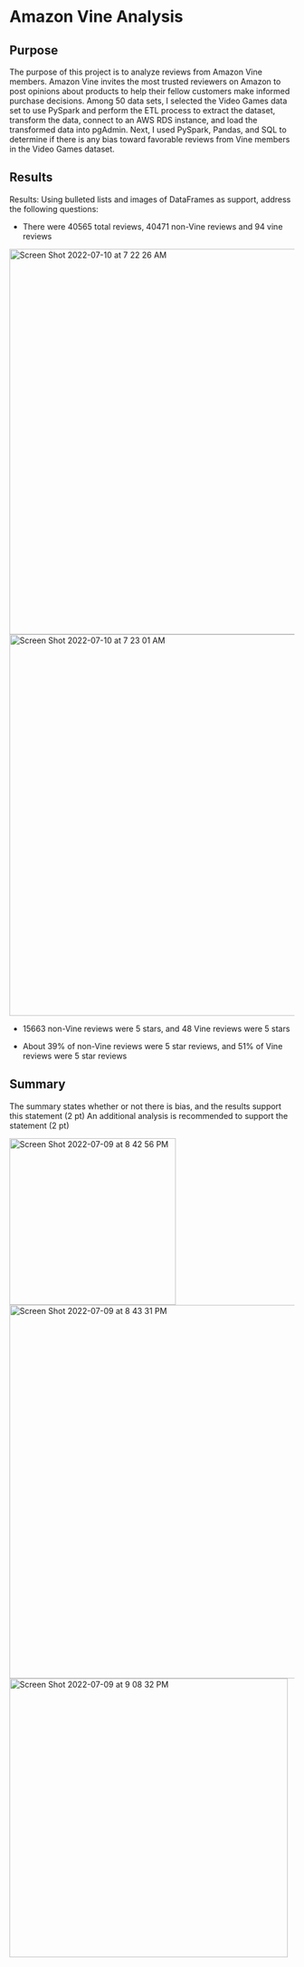 # Amazon Vine Analysis

## Purpose 

The purpose of this project is to analyze reviews from Amazon Vine members. Amazon Vine invites the most trusted reviewers on Amazon to post opinions about products to help their fellow customers make informed purchase decisions. Among 50 data sets, I selected the Video Games data set to use PySpark and perform the ETL process to extract the dataset, transform the data, connect to an AWS RDS instance, and load the transformed data into pgAdmin. Next, I used PySpark, Pandas, and SQL to determine if there is any bias toward favorable reviews from Vine members in the Video Games dataset. 

## Results 

Results: Using bulleted lists and images of DataFrames as support, address the following questions:

* There were 40565 total reviews, 40471 non-Vine reviews and 94 vine reviews 
<img width="680" alt="Screen Shot 2022-07-10 at 7 22 26 AM" src="https://user-images.githubusercontent.com/95447175/178146730-b5649a0e-76f0-44e6-85e0-8ba7d593d128.png">

<img width="673" alt="Screen Shot 2022-07-10 at 7 23 01 AM" src="https://user-images.githubusercontent.com/95447175/178146742-00324aec-bd9c-4783-8b87-64436e050737.png">

* 15663 non-Vine reviews were 5 stars, and 48 Vine reviews were 5 stars 

* About 39% of non-Vine reviews were 5 star reviews, and 51% of Vine reviews were 5 star reviews 

## Summary

The summary states whether or not there is bias, and the results support this statement (2 pt)
An additional analysis is recommended to support the statement (2 pt)


<img width="294" alt="Screen Shot 2022-07-09 at 8 42 56 PM" src="https://user-images.githubusercontent.com/95447175/178129743-68ab85a2-57d5-4ffd-8aab-f1b3abf083dd.png">

<img width="659" alt="Screen Shot 2022-07-09 at 8 43 31 PM" src="https://user-images.githubusercontent.com/95447175/178129747-8cfa0103-c8af-45e5-913c-184a2c1636bb.png">

<img width="492" alt="Screen Shot 2022-07-09 at 9 08 32 PM" src="https://user-images.githubusercontent.com/95447175/178129749-ef7baad9-30ad-4629-9749-465e54f05080.png">

